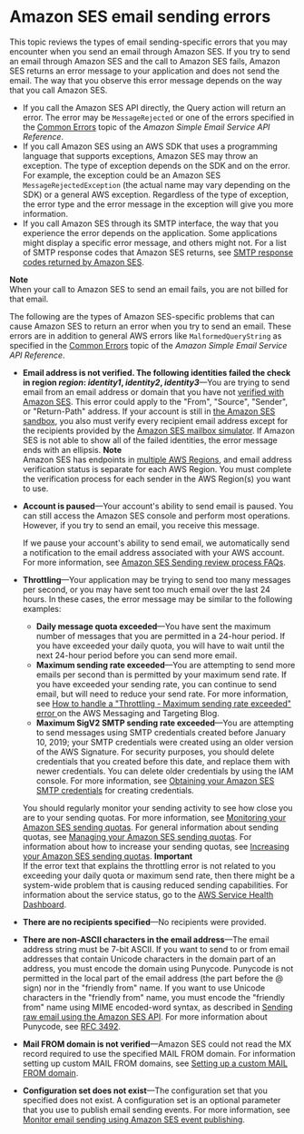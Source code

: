 # Amazon SES email sending errors<a name="troubleshoot-error-messages"></a>

This topic reviews the types of email sending\-specific errors that you may encounter when you send an email through Amazon SES\. If you try to send an email through Amazon SES and the call to Amazon SES fails, Amazon SES returns an error message to your application and does not send the email\. The way that you observe this error message depends on the way that you call Amazon SES\.
+ If you call the Amazon SES API directly, the Query action will return an error\. The error may be `MessageRejected` or one of the errors specified in the [Common Errors](http://tinyurl.com/bfzl8s6) topic of the *Amazon Simple Email Service API Reference*\.
+ If you call Amazon SES using an AWS SDK that uses a programming language that supports exceptions, Amazon SES may throw an exception\. The type of exception depends on the SDK and on the error\. For example, the exception could be an Amazon SES `MessageRejectedException` \(the actual name may vary depending on the SDK\) or a general AWS exception\. Regardless of the type of exception, the error type and the error message in the exception will give you more information\.
+ If you call Amazon SES through its SMTP interface, the way that you experience the error depends on the application\. Some applications might display a specific error message, and others might not\. For a list of SMTP response codes that Amazon SES returns, see [SMTP response codes returned by Amazon SES](troubleshoot-smtp.md#troubleshoot-smtp-response-codes)\. 

**Note**  
When your call to Amazon SES to send an email fails, you are not billed for that email\.

The following are the types of Amazon SES\-specific problems that can cause Amazon SES to return an error when you try to send an email\. These errors are in addition to general AWS errors like `MalformedQueryString` as specified in the [Common Errors](http://tinyurl.com/bfzl8s6) topic of the *Amazon Simple Email Service API Reference*\.
+ **Email address is not verified\. The following identities failed the check in region *region*: *identity1*, *identity2*, *identity3***—You are trying to send email from an email address or domain that you have not [verified with Amazon SES](verify-addresses-and-domains.md)\. This error could apply to the "From", "Source", "Sender", or "Return\-Path" address\. If your account is still in [the Amazon SES sandbox](request-production-access.md), you also must verify every recipient email address except for the recipients provided by the [Amazon SES mailbox simulator](send-email-simulator.md)\. If Amazon SES is not able to show all of the failed identities, the error message ends with an ellipsis\.
**Note**  
Amazon SES has endpoints in [multiple AWS Regions](regions.md), and email address verification status is separate for each AWS Region\. You must complete the verification process for each sender in the AWS Region\(s\) you want to use\.
+ **Account is paused**—Your account's ability to send email is paused\. You can still access the Amazon SES console and perform most operations\. However, if you try to send an email, you receive this message\.

  If we pause your account's ability to send email, we automatically send a notification to the email address associated with your AWS account\. For more information, see [Amazon SES Sending review process FAQs](faqs-enforcement.md)\.
+ **Throttling**—Your application may be trying to send too many messages per second, or you may have sent too much email over the last 24 hours\. In these cases, the error message may be similar to the following examples:
  + **Daily message quota exceeded**—You have sent the maximum number of messages that you are permitted in a 24\-hour period\. If you have exceeded your daily quota, you will have to wait until the next 24\-hour period before you can send more email\.
  + **Maximum sending rate exceeded**—You are attempting to send more emails per second than is permitted by your maximum send rate\. If you have exceeded your sending rate, you can continue to send email, but will need to reduce your send rate\. For more information, see [How to handle a "Throttling \- Maximum sending rate exceeded" error ](https://aws.amazon.com//blogs/messaging-and-targeting/how-to-handle-a-throttling-maximum-sending-rate-exceeded-error/) on the AWS Messaging and Targeting Blog\.
  + **Maximum SigV2 SMTP sending rate exceeded**—You are attempting to send messages using SMTP credentials created before January 10, 2019; your SMTP credentials were created using an older version of the AWS Signature\. For security purposes, you should delete credentials that you created before this date, and replace them with newer credentials\. You can delete older credentials by using the IAM console\. For more information, see [Obtaining your Amazon SES SMTP credentials](smtp-credentials.md) for creating credentials\.

  You should regularly monitor your sending activity to see how close you are to your sending quotas\. For more information, see [Monitoring your Amazon SES sending quotas](manage-sending-quotas-monitor.md)\. For general information about sending quotas, see [Managing your Amazon SES sending quotas](manage-sending-quotas.md)\. For information about how to increase your sending quotas, see [Increasing your Amazon SES sending quotas](manage-sending-quotas-request-increase.md)\.
**Important**  
If the error text that explains the throttling error is not related to you exceeding your daily quota or maximum send rate, then there might be a system\-wide problem that is causing reduced sending capabilities\. For information about the service status, go to the [AWS Service Health Dashboard](http://status.aws.amazon.com/)\.
+ **There are no recipients specified**—No recipients were provided\. 
+ **There are non\-ASCII characters in the email address**—The email address string must be 7\-bit ASCII\. If you want to send to or from email addresses that contain Unicode characters in the domain part of an address, you must encode the domain using Punycode\. Punycode is not permitted in the local part of the email address \(the part before the @ sign\) nor in the "friendly from" name\. If you want to use Unicode characters in the "friendly from" name, you must encode the "friendly from" name using MIME encoded\-word syntax, as described in [Sending raw email using the Amazon SES API](send-email-raw.md)\. For more information about Punycode, see [RFC 3492](http://tools.ietf.org/html/rfc3492)\. 
+ **Mail FROM domain is not verified**—Amazon SES could not read the MX record required to use the specified MAIL FROM domain\. For information setting up custom MAIL FROM domains, see [Setting up a custom MAIL FROM domain](mail-from.md)\. 
+ **Configuration set does not exist**—The configuration set that you specified does not exist\. A configuration set is an optional parameter that you use to publish email sending events\. For more information, see [Monitor email sending using Amazon SES event publishing](monitor-using-event-publishing.md)\. 
